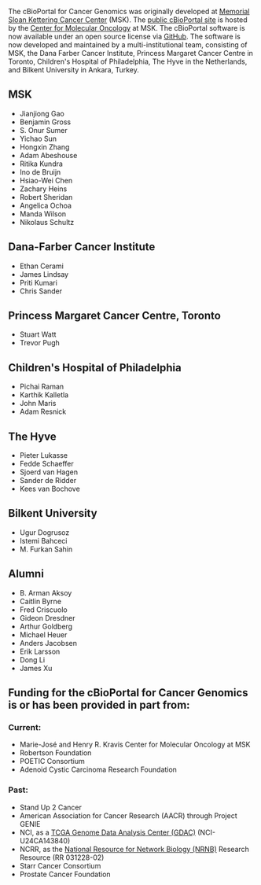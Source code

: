 The cBioPortal for Cancer Genomics was originally developed at [Memorial Sloan Kettering Cancer Center](http://www.mskcc.org/) (MSK). The [public cBioPortal site](http://cbioportal.org) is hosted by the [Center for Molecular Oncology](http://www.mskcc.org/research/molecular-oncology) at MSK. The cBioPortal software is now available under an open source license via [GitHub](https://github.com/cBioPortal/cbioportal/). The software is now developed and maintained by a multi-institutional team, consisting of MSK, the Dana Farber Cancer Institute, Princess Margaret Cancer Centre in Toronto, Children's Hospital of Philadelphia, The Hyve in the Netherlands, and Bilkent University in Ankara, Turkey.

## MSK
* Jianjiong Gao
* Benjamin Gross
* S. Onur Sumer
* Yichao Sun
* Hongxin Zhang
* Adam Abeshouse
* Ritika Kundra
* Ino de Bruijn
* Hsiao-Wei Chen
* Zachary Heins
* Robert Sheridan
* Angelica Ochoa
* Manda Wilson
* Nikolaus Schultz

## Dana-Farber Cancer Institute
* Ethan Cerami
* James Lindsay
* Priti Kumari
* Chris Sander

## Princess Margaret Cancer Centre, Toronto
* Stuart Watt
* Trevor Pugh

## Children's Hospital of Philadelphia
* Pichai Raman
* Karthik Kalletla
* John Maris
* Adam Resnick

## The Hyve
* Pieter Lukasse
* Fedde Schaeffer
* Sjoerd van Hagen
* Sander de Ridder
* Kees van Bochove

## Bilkent University
* Ugur Dogrusoz
* Istemi Bahceci
* M. Furkan Sahin

## Alumni
* B. Arman Aksoy
* Caitlin Byrne
* Fred Criscuolo
* Gideon Dresdner
* Arthur Goldberg
* Michael Heuer
* Anders Jacobsen
* Erik Larsson
* Dong Li
* James Xu

## Funding for the cBioPortal for Cancer Genomics is or has been provided in part from:

### Current:
* Marie-José and Henry R. Kravis Center for Molecular Oncology at MSK
* Robertson Foundation
* POETIC Consortium
* Adenoid Cystic Carcinoma Research Foundation

### Past:
* Stand Up 2 Cancer
* American Association for Cancer Research (AACR) through Project GENIE
* NCI, as a [TCGA Genome Data Analysis Center (GDAC)](http://tcga.cancer.gov/wwd/program/research_network/gdac.asp) (NCI-U24CA143840)
* NCRR, as the [National Resource for Network Biology (NRNB)](http://nrnb.org/) Research Resource (RR 031228-02)
* Starr Cancer Consortium
* Prostate Cancer Foundation
